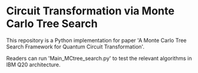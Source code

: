 # Circuit Transformation via Monte Carlo Tree Search
 
This repository is a Python implementation for paper 'A Monte Carlo Tree Search Framework for Quantum Circuit Transformation'.

Readers can run 'Main_MCtree_search.py' to test the relevant algorithms in IBM Q20 architecture.
